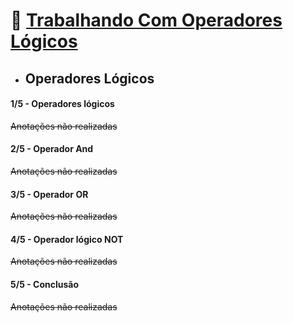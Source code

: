 # 🎯 <u>Trabalhando Com Operadores Lógicos</u>
* ## Operadores Lógicos

#### 1/5 - Operadores lógicos

~~Anotações não realizadas~~

#### 2/5 - Operador And

~~Anotações não realizadas~~

#### 3/5 - Operador OR

~~Anotações não realizadas~~

#### 4/5 - Operador lógico NOT

~~Anotações não realizadas~~

#### 5/5 - Conclusão

~~Anotações não realizadas~~

